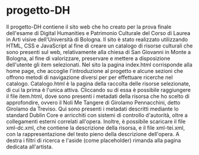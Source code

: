 # progetto-DH
Il progetto-DH contiene il sito web che ho creato per la prova finale dell'esame di Digital Humanities e Patrimonio Culturale del Corso di Laurea in Arti visive dell'Università di Bologna. Il sito è stato realizzato utilizzando HTML, CSS e JavaScript al fine di creare un catalogo di risorse culturali che sono presenti sul web, relativamente alla chiesa di San Giovanni in Monte a Bologna, al fine di valorizzare, preservare e mettere a disposizione dell'utente gli item selezionati. Nel sito la pagina index.html corrisponde alla home page, che accoglie l'introduzione al progetto e alcune sezioni che offrono metodi di navigazione diversi per per effettuare ricerche nel catalogo. Catalogo.html è la pagina della raccolta delle risorse selezionate, di cui la prima è l'unica attiva. Cliccando su di essa è possibile raggiungere il file item.html, dove sono presenti i metadati della risorsa che ho scelto di approfondire, ovvero il Noli Me Tangere di Girolamo Pennacchini, detto Girolamo da Treviso. Qui sono presenti i metadati descritti mediante lo standard Dublin Core e arricchiti con sistemi di controllo d'autorità, oltre a collegamenti esterni correlati all'opera. Inoltre, è possibile scaricare il file xml-dc.xml, che contiene la descrizione della risorsa, e il file xml-tei.xml, con la rappresentazione del testo pieno della descrizione dell'opera. A destra i filtri di ricerca e l'aside (come placeholder) rimanda alla pagina dedicata all'artista.
